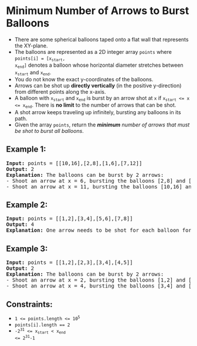 # Minimum Number of Arrows to Burst Balloons

- There are some spherical balloons taped onto a flat wall that represents the XY-plane.
- The balloons are represented as a 2D integer array `points` where <code>points[i] = [x<sub>start</sub>, x<sub>end</sub>]</code> denotes a balloon whose horizontal diameter stretches between <code>x<sub>start</sub></code> and <code>x<sub>end</sub></code>. 
- You do not know the exact y-coordinates of the balloons.
- Arrows can be shot up **directly vertically** (in the positive y-direction) from different points along the x-axis. 
- A balloon with <code>x<sub>start</sub></code> and <code>x<sub>end</sub></code> is burst by an arrow shot at `x` if <code>x<sub>start</sub> <= x <= x<sub>end</sub></code>. There is **no limit** to the number of arrows that can be shot. 
- A shot arrow keeps traveling up infinitely, bursting any balloons in its path.
- Given the array `points`, return the _**minimum** number of arrows that must be shot to burst all balloons_.


## Example 1:
<pre>
<b>Input:</b> points = [[10,16],[2,8],[1,6],[7,12]]
<b>Output:</b> 2
<b>Explanation:</b> The balloons can be burst by 2 arrows:
- Shoot an arrow at x = 6, bursting the balloons [2,8] and [1,6].
- Shoot an arrow at x = 11, bursting the balloons [10,16] and [7,12].
</pre>

## Example 2:
<pre>
<b>Input:</b> points = [[1,2],[3,4],[5,6],[7,8]]
<b>Output:</b> 4
<b>Explanation:</b> One arrow needs to be shot for each balloon for a total of 4 arrows.
</pre>

## Example 3:
<pre>
<b>Input:</b> points = [[1,2],[2,3],[3,4],[4,5]]
<b>Output:</b> 2
<b>Explanation:</b> The balloons can be burst by 2 arrows:
- Shoot an arrow at x = 2, bursting the balloons [1,2] and [2,3].
- Shoot an arrow at x = 4, bursting the balloons [3,4] and [4,5].
</pre>


## Constraints:
- <code>1 <= points.length <= 10<sup>5</sup></code>
- <code>points[i].length == 2</code>
- <code>-2<sup>31</sup> <= x<sub>start</sub> < x<sub>end</sub> <= 2<sup>31</sup>-1</code>

